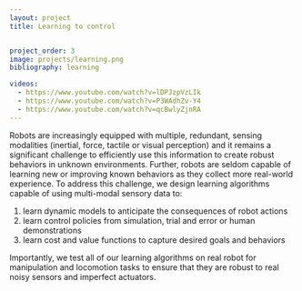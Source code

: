 ```yaml
---
layout: project
title: Learning to control


project_order: 3
image: projects/learning.png
bibliography: learning

videos:
  - https://www.youtube.com/watch?v=lDPJzpVzLIk
  - https://www.youtube.com/watch?v=P3WAdhZv-Y4
  - https://www.youtube.com/watch?v=qcBwlyZjnRA
---
```


Robots are increasingly equipped with multiple, redundant, sensing modalities (inertial, force, tactile or visual perception) and it remains a significant challenge to efficiently use this information to create robust behaviors in unknown environments. 
Further, robots are seldom capable of learning new or improving known behaviors as they collect more real-world experience.
To address this challenge, we design learning algorithms capable of using multi-modal sensory data to:
1. learn dynamic models to anticipate the consequences of robot actions
2. learn control policies from simulation, trial and error or human demonstrations
3. learn cost and value functions to capture desired goals and behaviors

Importantly, we test all of our learning algorithms on real robot for
manipulation and locomotion tasks to ensure that they are robust to real noisy sensors and imperfect actuators.